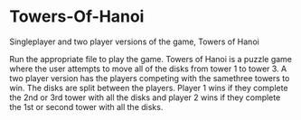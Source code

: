 # Towers-Of-Hanoi
Singleplayer and two player versions of the game, Towers of Hanoi

Run the appropriate file to play the game.
Towers of Hanoi is a puzzle game where the user attempts to move all of the disks from tower 1 to tower 3.
A two player version has the players competing with the samethree towers to win.
The disks are split between the players.
Player 1 wins if they complete the 2nd or 3rd tower with all the disks and player 2 wins if they complete the 1st or second tower with all the disks.
